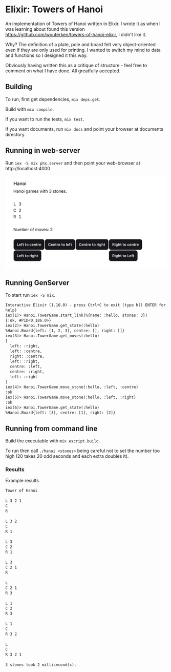 # Elixir: Towers of Hanoi

An implementation of Towers of Hanoi written in Elixir. I wrote it as when
I was learning about found this version https://github.com/wouterken/towers-of-hanoi-elixir, I didn't like it. 

Why? The definition of a plate, pole and board felt very object-oriented even if they are only used for printing. I wanted to switch my mind to data and 
functions so I designed it this way.

Obviously having written this as a critique of structure - feel free to comment on what I have done. All greatfully accepted.

## Building

To run, first get dependencies, ```mix deps.get```.  

Build with ```mix compile```.

If you want to run the tests, ```mix test```.

If you want documents, run ```mix docs``` and point your browser at documents
directory.

## Running in web-server

Run ```iex -S mix phx.server``` and then point your web-browser at http://localhost:4000

<img width="800" alt="hanoi web-app screenshot" src="https://github.com/garethwebber/elixir-tower-hanoi/blob/main/priv/web-view.jpg">

## Running GenServer

To start run ```iex -S mix```.

```
Interactive Elixir (1.16.0) - press Ctrl+C to exit (type h() ENTER for help)
iex(1)> Hanoi.TowerGame.start_link(%{name: :hello, stones: 3})
{:ok, #PID<0.186.0>}
iex(2)> Hanoi.TowerGame.get_state(:hello)
%Hanoi.Board{left: [1, 2, 3], centre: [], right: []}
iex(3)> Hanoi.TowerGame.get_moves(:hello)
[
  left: :right,
  left: :centre,
  right: :centre,
  left: :right,
  centre: :left,
  centre: :right,
  left: :right
]
iex(4)> Hanoi.TowerGame.move_stone(:hello, :left, :centre)
:ok
iex(5)> Hanoi.TowerGame.move_stone(:hello, :left, :right)
:ok
iex(6)> Hanoi.TowerGame.get_state(:hello)
%Hanoi.Board{left: [3], centre: [1], right: [2]}
```

## Running from command line

Build the executable with ```mix escript.build```.

To run then call ```./hanoi <stones>``` being careful not to set the
number too high (20 takes 20 odd seconds and each extra doubles it).

### Results

Example results

```
Tower of Hanoi

L 3 2 1
C
R

L 3 2
C
R 1

L 3
C 2
R 1

L 3
C 2 1
R

L
C 2 1
R 3

L 1
C 2
R 3

L 1
C
R 3 2

L
C
R 3 2 1

3 stones took 2 millisecond(s).
```
